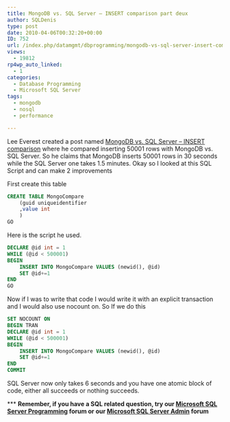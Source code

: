 ```yaml
---
title: MongoDB vs. SQL Server – INSERT comparison part deux
author: SQLDenis
type: post
date: 2010-04-06T00:32:20+00:00
ID: 752
url: /index.php/datamgmt/dbprogramming/mongodb-vs-sql-server-insert-comparison/
views:
  - 19812
rp4wp_auto_linked:
  - 1
categories:
  - Database Programming
  - Microsoft SQL Server
tags:
  - mongodb
  - nosql
  - performance

---
```

Lee Everest created a post named [MongoDB vs. SQL Server – INSERT comparison][1] where he compared inserting 50001 rows with MongoDB vs. SQL Server. So he claims that MongoDB inserts 50001 rows in 30 seconds while the SQL Server one takes 1.5 minutes. Okay so I looked at this SQL Script and can make 2 improvements

First create this table

```sql
CREATE TABLE MongoCompare
    (guid uniqueidentifier
    ,value int
    )
GO
```

Here is the script he used.

```sql
DECLARE @id int = 1
WHILE (@id < 500001)
BEGIN
    INSERT INTO MongoCompare VALUES (newid(), @id)
    SET @id+=1
END
GO
```

Now if I was to write that code I would write it with an explicit transaction and I would also use nocount on. So If we do this

```sql
SET NOCOUNT ON
BEGIN TRAN
DECLARE @id int = 1
WHILE (@id < 500001)
BEGIN
    INSERT INTO MongoCompare VALUES (newid(), @id)
    SET @id+=1
END
COMMIT
```

SQL Server now only takes 6 seconds and you have one atomic block of code, either all succeeds or nothing succeeds.

\*** **Remember, if you have a SQL related question, try our [Microsoft SQL Server Programming][2] forum or our [Microsoft SQL Server Admin][3] forum**<ins></ins>

 [1]: http://texastoo.com/post/2010/04/04/MongoDB-vs-SQL-Server-INSERT-comparison.aspx
 [2]: http://forum.lessthandot.com/viewforum.php?f=17
 [3]: http://forum.lessthandot.com/viewforum.php?f=22